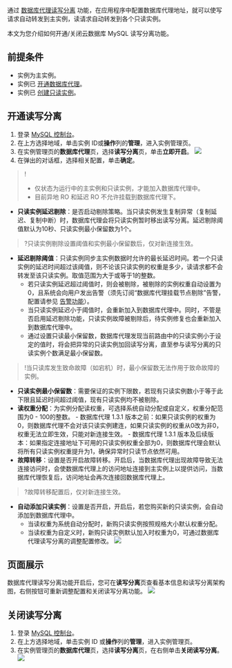 通过 [数据库代理读写分离](https://cloud.tencent.com/document/product/236/54726) 功能，在应用程序中配置数据库代理地址，就可以使写请求自动转发到主实例，读请求自动转发到各个只读实例。

本文为您介绍如何开通/关闭云数据库 MySQL 读写分离功能。

## 前提条件
- 实例为主实例。
- 实例已 [开通数据库代理](https://cloud.tencent.com/document/product/236/54653)。
- 实例已 [创建只读实例](https://cloud.tencent.com/document/product/236/7270)。

## 开通读写分离
1. 登录 [MySQL 控制台](https://console.cloud.tencent.com/cdb)。
2. 在上方选择地域，单击实例 ID或**操作**列的**管理**，进入实例管理页。
3. 在实例管理页的**数据库代理**页，选择**读写分离**页，单击**立即开启**。
![](https://qcloudimg.tencent-cloud.cn/raw/d5f6e7ac77c3c4822aa83a3a37378f9f.png)
4. 在弹出的对话框，选择相关配置，单击**确定**。
>!
>- 仅状态为运行中的主实例和只读实例，才能加入数据库代理中。
>- 目前异地 RO 和延迟 RO 不允许挂载到数据库代理下。
>
   - **只读实例延迟剔除**：是否启动剔除策略。当只读实例发生复制异常（复制延迟、复制中断）时，数据库代理会将只读实例暂时移出读写分离。延迟剔除阈值默认为10秒、只读实例最小保留数为1个。
>?只读实例剔除设置阈值和实例最小保留数后，仅对新连接生效。
   - **延迟剔除阈值**：只读实例同步主实例数据时允许的最长延迟时间。若一个只读实例的延迟时间超过该阈值，则不论该只读实例的权重是多少，读请求都不会转发至该只读实例。取值范围为大于或等于1的整数。
     - 若只读实例延迟超过阈值时，则会被剔除，被剔除的实例权重自动设置为0，且系统会向用户发出告警（须先订阅“数据库代理挂载节点剔除”告警，配置请参见 [告警功能](https://cloud.tencent.com/document/product/236/8457)）。
     - 当只读实例延迟小于阈值时，会重新加入到数据库代理中。同时，不管是否启用延迟剔除功能，只读实例故障被剔除后，待实例修复也会重新加入到数据库代理中。
     - 通过设置只读最小保留数，数据库代理发现当前路由中的只读实例小于设定的值时，将会把异常的只读实例加回读写分离，直至参与读写分离的只读实例个数满足最小保留数。
>!当只读库发生致命故障（如宕机）时，最小保留数无法作用于致命故障的实例。
   - **只读实例最小保留数**：需要保证的实例下限数，若现有只读实例数小于等于此下限且延迟时间超过阈值，现有只读实例均不被剔除。
   - **读权重分配**：为实例分配读权重，可选择系统自动分配或自定义，权重分配范围为0 - 100的整数。
    - 数据库代理 1.3.1 版本之前：如果只读实例的权重为0，则数据库代理不会对该只读实例建连，如果只读实例的权重从0改为非0，权重无法立即生效，只能对新连接生效。
    - 数据库代理 1.3.1 版本及后续版本：如果指定连接地址下可用的只读实例权重全部为0，则数据库代理会默认将所有只读实例权重提升为1，确保异常时只读节点依然可用。
   - **故障转移**：设置是否开启故障转移。开启后，当数据库代理出现故障导致无法连接访问时，会使数据库代理上的访问地址连接到主实例上以提供访问，当数据库代理恢复后，访问地址会再次连接回数据库代理上。
>?故障转移配置后，仅对新连接生效。
   - **自动添加只读实例**：设置是否开启，开启后，若您购买新的只读实例，会自动添加到数据库代理中。
     - 当读权重为系统自动分配时，新购只读实例按照规格大小默认权重分配。
     - 当读权重为自定义时，新购只读实例默认加入时权重为0，可通过数据库代理读写分离的调整配置修改。
![](https://qcloudimg.tencent-cloud.cn/raw/b13d20131e0651bce2f1a46f94c02867.png)

## 页面展示
数据库代理读写分离功能开启后，您可在**读写分离**页查看基本信息和读写分离架构图，右侧按钮可重新调整配置和关闭读写分离功能。
![](https://qcloudimg.tencent-cloud.cn/raw/5b8613298d67c1a49e827e4713452681.png)

## 关闭读写分离
1. 登录 [MySQL 控制台](https://console.cloud.tencent.com/cdb)。
2. 在上方选择地域，单击实例 ID 或**操作**列的**管理**，进入实例管理页。
3. 在实例管理页的**数据库代理**页，选择**读写分离**页，在右侧单击**关闭读写分离**。
![](https://qcloudimg.tencent-cloud.cn/raw/2ba5ef4253657ec31edb8d525f8b1b6b.png)
